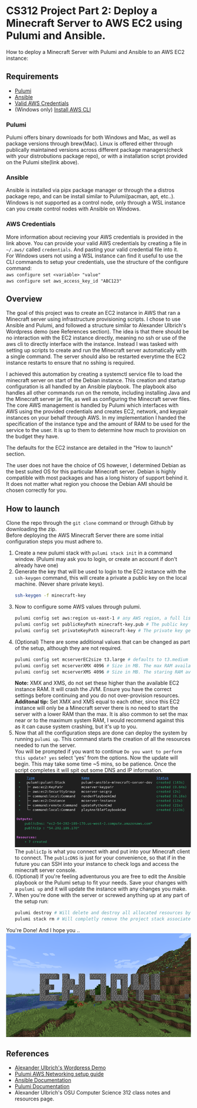 # CS312 Project Part 2: Deploy a Minecraft Server to AWS EC2 using Pulumi and Ansible.
How to deploy a Minecraft Server with Pulumi and Ansible to an AWS EC2 instance:
## Requirements
* [Pulumi](https://www.pulumi.com/docs/install/)  
* [Ansible](https://docs.ansible.com/ansible/latest/installation_guide/intro_installation.html)  
* [Valid AWS Credentials](https://docs.aws.amazon.com/IAM/latest/UserGuide/security-creds.html)
* (Windows only) [Install AWS CLI](https://aws.amazon.com/cli/)
### Pulumi
Pulumi offers binary downloads for both Windows and Mac, as well as package versions through brew(Mac). Linux is offered either through publically maintained versions across different package managers(check with your distrobutions package repo), or with a installation script provided on the Pulumi site(link above).
### Ansible
Ansible is installed via pipx package manager or through the a distros package repo, and can be install similar to Pulumi(pacman, apt, etc..). Windows is not supported as a control node, only through a WSL instance can you create control nodes with Ansible on Windows.
### AWS Credentials
More information about recieving your AWS credentials is provided in the link above. You can provide your valid AWS credentials by creating a file in `~/.aws/` called `credentials`. And pasting your valid credential file into it.  
For Windows users not using a WSL instance can find it useful to use the CLI commands to setup your credentials, use the structure of the configure command:  
`aws configure set <variable> "value"`  
`aws configure set aws_access_key_id "ABC123"`  
## Overview
The goal of this project was to create an EC2 instance in AWS that ran a Minecraft server using infrastructure provisioning scripts. I chose to use Ansible and Pulumi, and followed a structure similar to Alexander Ulbrich's Wordpress demo (see References section). The idea is that there should be no interaction with the EC2 instance directly, meaning no ssh or use of the aws cli to directly interface with the instance. Instead I was tasked with setting up scripts to create and run the Minecraft server automatically with a single command. The server should also be restarted everytime the EC2 instance restarts to ensure that no sshing is required.  
  
I achieved this automation by creating a systemctl service file to load the minecraft server on start of the Debian instance. This creation and startup configuration is all handled by an Ansible playbook. The playbook also handles all other commands run on the remote, including installing Java and the Minecraft server jar file, as well as configuring the Minecraft server files. The core AWS management is handled by Pulumi which interfaces with AWS using the provided credentials and creates EC2, network, and keypair instances on your behalf through AWS. In my implementation I handed the specification of the instance type and the amount of RAM to be used for the service to the user. It is up to them to determine how much to provision on the budget they have.  
  
The defaults for the EC2 instance are detailed in the "How to launch" section.  
  
The user does not have the choice of OS however, I determined Debian as the best suited OS for this particular Minecraft server. Debian is highly compatible with most packages and has a long history of support behind it. It does not matter what region you choose the Debian AMI should be chosen correctly for you.  

## How to launch
Clone the repo through the `git clone` command or through Github by downloading the zip.  
Before deploying the AWS Minecraft Server there are some initial configuration steps you must adhere to.  
1. Create a new pulumi stack with `pulumi stack init` in a command window. (Pulumi may ask you to login, or create an account if don't already have one)  
2. Generate the key that will be used to login to the EC2 instance with the `ssh-keygen` command, this will create a private a public key on the local machine. (Never share private keys).
   ```bash
   ssh-keygen -f minecraft-key
   ```
3. Now to configure some AWS values through pulumi.  
   ```bash
   pulumi config set aws:region us-east-1 # any AWS region, a full list can viewed here: https://docs.aws.amazon.com/AWSEC2/latest/UserGuide/using-regions-availability-zones.html
   pulumi config set publicKeyPath minecraft-key.pub # The public key generated in the previous step
   pulumi config set privateKeyPath minecraft-key # The private key generated in the previous step
   ```
4. (Optional) There are some additional values that can be changed as part of the setup, although they are not required.
   ```bash
   pulumi config set mcserverEC2size t3.large # defaults to t3.medium (4GB RAM)
   pulumi config set mcserverXMX 4096 # Size in MB. The max RAM available for the JVM, defaults to 3072MB
   pulumi config set mcserverXMS 4096 # Size in MB. The staring RAM available for the JVM, defaults to 3072MB
   ```
   **Note:** XMX and XMS, do not set these higher than the available EC2 instance RAM. It will crash the JVM. Ensure you have the correct settings before continuing and you do not over-provision resources.  
   **Additonal tip:** Set XMX and XMS equal to each other, since this EC2 instance will only be a Minecraft server there is no need to start the server with a lower RAM than the max. It is also common to set the max near or to the maximum system RAM, I would recommend against this as it can cause system crashing, but it's up to you.
5. Now that all the configuration steps are done can deploy the system by running `pulumi up`. This command starts the creation of all the resources needed to run the server.  
   You will be prompted if you want to continue `Do you want to perform this update? yes` select 'yes' from the options. Now the update will begin.
   This may take some time ~5 mins, so be patience.
   Once the script completes it will spit out some DNS and IP information.
   ![Pulumi complete](https://github.com/BenReed161/CS312MinecraftServerProject/blob/main/images/pulumi1.png)
   The `publicIp` is what you connect with and put into your Minecraft client to connect.
   The `publicDNS` is just for your convenience, so that if in the future you can SSH into your instance to check logs and access the minecraft server console.
6. (Optional) If you're feeling adventurous you are free to edit the Ansible playbook or the Pulumi setup to fit your needs. Save your changes with a `pulumi up` and it will update the instance with any changes you make.
7. When you're done with the server or screwed anything up at any part of the setup run:
   ```bash
   pulumi destroy # Will delete and destroy all allocated resources by this script.
   pulumi stack rm # Will completly remove the project stack associated with the Pulumi configuration.
   ```
You're Done!
And I hope you ..
![ENOJY!](https://github.com/BenReed161/CS312MinecraftServerProject/blob/main/images/mc.png)
   


## References
* [Alexander Ulbrich's Wordpress Demo](https://github.com/adulbrich/demo-pulumi-wordpress-ec2/?tab=readme-ov-file)  
* [Pulumi AWS Networking setup guide](https://www.pulumi.com/ai/answers/oW1vyw8e4Xi8dFD9Q552Df/creating-ec2-instances-with-aws-networking)  
* [Ansible Documentation](https://docs.ansible.com/)  
* [Pulumi Documentation](https://www.pulumi.com/docs/)  
* Alexander Ulbrich's OSU Computer Science 312 class notes and resources page.  
